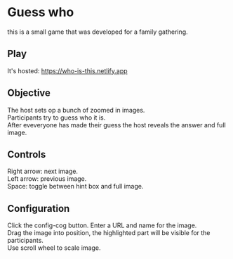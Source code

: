 # Guess who

this is a small game that was developed for a family gathering.

## Play
It's hosted: https://who-is-this.netlify.app

## Objective
The host sets op a bunch of zoomed in images.      
Participants try to guess who it is.     
After eveveryone has made their guess the host reveals the answer and full image.

## Controls
Right arrow: next image.     
Left arrow: previous image.     
Space: toggle between hint box and full image.     

## Configuration
Click the config-cog button.
Enter a URL and name for the image.       
Drag the image into position, the highlighted part will be visible for the participants.     
Use scroll wheel to scale image.

